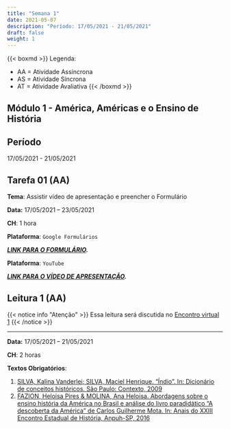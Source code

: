 ```yaml
---
title: "Semana 1"
date: 2021-05-07
description: "Período: 17/05/2021 - 21/05/2021"
draft: false
weight: 1
---
```


{{< boxmd >}}
Legenda: 
- AA = Atividade Assíncrona
- AS = Atividade Síncrona
- AT = Atividade Avaliativa
{{< /boxmd >}}

## Módulo 1 - América, Américas e o Ensino de História

## Período

17/05/2021 - 21/05/2021

## Tarefa 01 (AA)

**Tema**: Assistir vídeo de apresentação e preencher o Formulário

**Data:** 17/05/2021 – 23/05/2021

**CH**: 1 hora

**Plataforma**: `Google Formulários`

***[LINK PARA O FORMULÁRIO](https://forms.gle/hkYqqmxtjz5tsouG8).***

**Plataforma**: `YouTube`

***[LINK PARA O VÍDEO DE APRESENTAÇÃO](https://youtu.be/3S28KzHiK-g).***

## Leitura 1 (AA)

{{< notice info "Atenção" >}}
Essa leitura será discutida no [Encontro virtual 1](https://cclhm0057.netlify.app/semanal/sem2/#encontro-virtual-1-as)
{{< /notice >}}

***

**Data:** 17/05/2021 – 21/05/2021

**CH**: 2 horas

**Textos Obrigatórios**:

1. [SILVA, Kalina Vanderlei; SILVA, Maciel Henrique. “Índio”. In: Dicionário de conceitos históricos. São Paulo: Contexto, 2009](https://ericbrasiln.github.io/cclhm0057_ihl/textos/mod_1/SILVA_SILVA.pdf)
2. [FAZION, Heloisa Pires & MOLINA, Ana Heloisa. Abordagens sobre o ensino história da América no Brasil e análise do livro paradidático “A descoberta da América” de Carlos Guilherme Mota. In: Anais do XXIII Encontro Estadual de História, Anpuh-SP, 2016](https://ericbrasiln.github.io/cclhm0057_ihl/textos/mod_1/FAZION_MOLINA.pdf)
